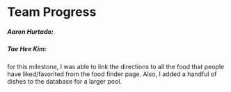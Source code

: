 <h1>Team Progress</h1>

<h5>Aaron Hurtado:</h5>
<p></p>

<h5>Tae Hee Kim:</h5>
<p>for this milestone, I was able to link the directions to all the food that people have liked/favorited from the food finder page. Also, I added a handful of dishes to the database for a larger pool.</p>
